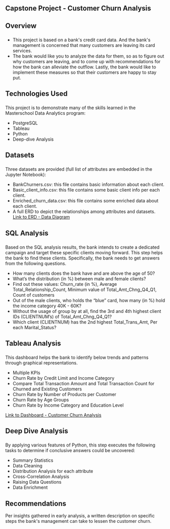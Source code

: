 ## Capstone Project - Customer Churn Analysis <h2>

## Overview <h3>
- This project is based on a bank's credit card data. And the bank's management is concerned that many customers are leaving its card services.
- The bank would like you to analyze the data for them, so as to figure out why customers are leaving, and to come up with recommendations for how the bank can alleviate the outflow. Lastly, the bank would like to implement these measures so that their customers are happy to stay put.   


## Technologies Used <h3>
This project is to demonstrate many of the skills learned in the Masterschool Data Analytics program:
- PostgreSQL
- Tableau
- Python
- Deep-dive Analysis


## Datasets <h3>
Three datasets are provided (full list of attributes are embedded in the Jupyter Notebook):
- BankChurners.csv: this file contains basic information about each client.
- Basic_client_info.csv: this file contains some basic client info per each client.
- Enriched_churn_data.csv: this file contains some enriched data about each client.
- A full ERD to depict the relationships among attributes and datasets.
[Link to ERD - Data Diagram](https://dbdiagram.io/d/Customer-Churn-ERD-638cdd8abae3ed7c45449eed)

## SQL Analysis <h3>
Based on the SQL analysis results, the bank intends to create a dedicated campaign and target these specific clients moving forward. This step helps the bank to find these clients. Specifically, the bank needs to get answers from the following questions.
- How many clients does the bank have and are above the age of 50?
- What’s the distribution (in %) between male and female clients?
- Find out these values: Churn_rate (in %), Average Total_Relationship_Count, Minimum value of Total_Amt_Chng_Q4_Q1, Count of customers
- Out of the male clients, who holds the “blue” card, how many (in %) hold the income category 40K - 60K?
- Without the usage of group by at all, find the 3rd and 4th highest client IDs (CLIENTNUM’s) of Total_Amt_Chng_Q4_Q1?
- Which client (CLIENTNUM) has the 2nd highest Total_Trans_Amt, Per each Marital_Status?


## Tableau Analysis <h3>
This dashboard helps the bank to identify below trends and patterns through graphical representations. 
- Multiple KPIs
- Churn Rate by Credit Limit and Income Category
- Compare Total Transaction Amount and Total Transaction Count for Churned and Existing Customers
- Churn Rate by Number of Products per Customer
- Churn Rate by Age Groups  
- Churn Rate by Income Category and Education Level

[Link to Dashboard - Customer Churn Analysis](https://public.tableau.com/views/proj2_16761751070630/CustomerChurnAnalysis?:language=en-US&:display_count=n&:origin=viz_share_link)

## Deep Dive Analysis <h3>
By applying various features of Python, this step executes the following tasks to determine if conclusive answers could be uncovered:
- Summary Statistics
- Data Cleaning
- Distribution Analysis for each attribute
- Cross-Correlation Analysis
- Raising Data Questions
- Data Enrichment 

## Recommendations
Per insights gathered in early analysis, a written description on specific steps the bank's management can take to lessen the customer churn.
